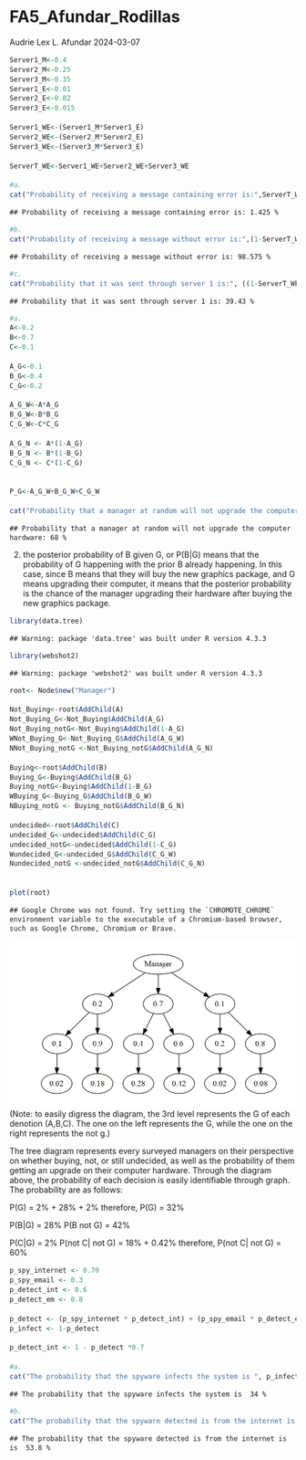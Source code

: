 FA5_Afundar_Rodillas
================
Audrie Lex L. Afundar
2024-03-07

``` r
Server1_M<-0.4
Server2_M<-0.25
Server3_M<-0.35
Server1_E<-0.01
Server2_E<-0.02
Server3_E<-0.015

Server1_WE<-(Server1_M*Server1_E)
Server2_WE<-(Server2_M*Server2_E)
Server3_WE<-(Server3_M*Server3_E)

ServerT_WE<-Server1_WE+Server2_WE+Server3_WE

#a.
cat("Probability of receiving a message containing error is:",ServerT_WE*100,"%\n")
```

    ## Probability of receiving a message containing error is: 1.425 %

``` r
#b.
cat("Probability of receiving a message without error is:",(1-ServerT_WE)*100,"%\n")
```

    ## Probability of receiving a message without error is: 98.575 %

``` r
#c.
cat("Probability that it was sent through server 1 is:", ((1-ServerT_WE)*Server1_M)*100,"%\n")
```

    ## Probability that it was sent through server 1 is: 39.43 %

``` r
#a.
A<-0.2
B<-0.7
C<-0.1

A_G<-0.1
B_G<-0.4
C_G<-0.2

A_G_W<-A*A_G
B_G_W<-B*B_G
C_G_W<-C*C_G

A_G_N <- A*(1-A_G)
B_G_N <- B*(1-B_G)
C_G_N <- C*(1-C_G)


P_G<-A_G_W+B_G_W+C_G_W

cat("Probability that a manager at random will not upgrade the computer hardware:",(1-P_G)*100, "%")
```

    ## Probability that a manager at random will not upgrade the computer hardware: 68 %

2.  the posterior probability of B given G, or P(B\|G) means that the
    probability of G happening with the prior B already happening. In
    this case, since B means that they will buy the new graphics
    package, and G means upgrading their computer, it means that the
    posterior probability is the chance of the manager upgrading their
    hardware after buying the new graphics package.

``` r
library(data.tree)
```

    ## Warning: package 'data.tree' was built under R version 4.3.3

``` r
library(webshot2)
```

    ## Warning: package 'webshot2' was built under R version 4.3.3

``` r
root<- Node$new("Manager")

Not_Buying<-root$AddChild(A)
Not_Buying_G<-Not_Buying$AddChild(A_G)
Not_Buying_notG<-Not_Buying$AddChild(1-A_G)
WNot_Buying_G<-Not_Buying_G$AddChild(A_G_W)
NNot_Buying_notG <-Not_Buying_notG$AddChild(A_G_N)

Buying<-root$AddChild(B)
Buying_G<-Buying$AddChild(B_G)
Buying_notG<-Buying$AddChild(1-B_G)
WBuying_G<-Buying_G$AddChild(B_G_W)
NBuying_notG <- Buying_notG$AddChild(B_G_N)

undecided<-root$AddChild(C)
undecided_G<-undecided$AddChild(C_G)
undecided_notG<-undecided$AddChild(1-C_G)
Wundecided_G<-undecided_G$AddChild(C_G_W)
Nundecided_notG <-undecided_notG$AddChild(C_G_N)


plot(root)
```

    ## Google Chrome was not found. Try setting the `CHROMOTE_CHROME` environment variable to the executable of a Chromium-based browser, such as Google Chrome, Chromium or Brave.

![](FA5_Afundar_Rodillas_files/figure-gfm/unnamed-chunk-3-1.png)<!-- -->
(Note: to easily digress the diagram, the 3rd level represents the G of
each denotion (A,B,C). The one on the left represents the G, while the
one on the right represents the not g.)

The tree diagram represents every surveyed managers on their perspective
on whether buying, not, or still undecided, as well as the probability
of them getting an upgrade on their computer hardware. Through the
diagram above, the probability of each decision is easily identifiable
through graph. The probability are as follows:

P(G) = 2% + 28% + 2% therefore, P(G) = 32%

P(B\|G) = 28% P(B not G) = 42%

P(C\|G) = 2% P(not C\| not G) = 18% + 0.42% therefore, P(not C\| not G)
= 60%

``` r
p_spy_internet <- 0.70
p_spy_email <- 0.3
p_detect_int <- 0.6
p_detect_em <- 0.8

p_detect <- (p_spy_internet * p_detect_int) + (p_spy_email * p_detect_em)
p_infect <- 1-p_detect

p_detect_int <- 1 - p_detect *0.7

#a. 
cat("The probability that the spyware infects the system is ", p_infect *100, "% \n")
```

    ## The probability that the spyware infects the system is  34 %

``` r
#b.
cat("The probability that the spyware detected is from the internet is is ", p_detect_int *100, "%")
```

    ## The probability that the spyware detected is from the internet is is  53.8 %
